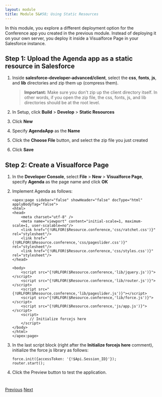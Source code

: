 ```yaml
---
layout: module
title: Module 5&#58; Using Static Resources
---
```

In this module, you explore a different deployment option for the Conference app you created in the previous module. Instead of deploying it on your own server, you deploy it inside a Visualforce Page in your Salesforce instance. 


## Step 1: Upload the Agenda app as a static resource in Salesforce

1. Inside **salesforce-developer-advanced/client**, select the **css**, **fonts**, **js**, and **lib** directories and zip them up (compress them).

    > **Important:** Make sure you don't zip up the client directory itself. In other words, if you open the zip file, the css, fonts, js, and lib directories should be at the root level.

1. In Setup, click **Build** > **Develop** > **Static Resources**

1. Click **New**
 
1. Specify **AgendaApp** as the **Name**
 
1. Click the **Choose File** button, and select the zip file you just created

1. Click **Save**


## Step 2: Create a Visualforce Page

1. In the **Developer Console**, select **File** > **New** > **Visualforce Page**, specify **Agenda** as the page name and click **OK**

1. Implement Agenda as follows:

    ```
    <apex:page sidebar="false" showHeader="false" docType="html" applyBodyTag="false">
    <html>
    <head>
        <meta charset="utf-8" />
        <meta name="viewport" content="initial-scale=1, maximum-scale=1, user-scalable=no"/>
    	<link href="{!URLFOR($Resource.conference,'css/ratchet.css')}" rel="stylesheet"/>
    	<link href="{!URLFOR($Resource.conference,'css/pageslider.css')}" rel="stylesheet"/>
    	<link href="{!URLFOR($Resource.conference,'css/styles.css')}" rel="stylesheet"/>
    </head>
    
    <body>
        <script src="{!URLFOR($Resource.conference,'lib/jquery.js')}"></script>
        <script src="{!URLFOR($Resource.conference,'lib/router.js')}"></script>
        <script src="{!URLFOR($Resource.conference,'lib/pageslider.js')}"></script>
        <script src="{!URLFOR($Resource.conference,'lib/force.js')}"></script>
        <script src="{!URLFOR($Resource.conference,'js/app.js')}"></script>
    	<script>
    	    // Initialize forcejs here
        </script>    
    </body>
    </html>    
    </apex:page>
    ```
    
1. In the last script block (right after the **Initialize forcejs here** comment), initialize the force js library as follows: 

    ```
    force.init({accessToken: '{!$Api.Session_ID}'});
    router.start();
    ```

1. Click the Preview button to test the application.

<div class="row" style="margin-top:40px;">
<div class="col-sm-12">
<a href="Using-the-Salesforce1-Platform-APIs.html" class="btn btn-default"><i class="glyphicon glyphicon-chevron-left"></i> Previous</a>
<a href="Using-Canvas.html" class="btn btn-default pull-right">Next <i class="glyphicon glyphicon-chevron-right"></i></a>
</div>
</div>
